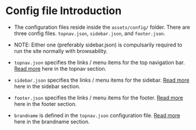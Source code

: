 # Config file Introduction

* The configuration files reside inside the `assets/config/` folder. There are three config files. `topnav.json`, `sidebar.json`, and `footer.json`.


* NOTE: Either one (preferably sidebar.json) is compulsarily required to run the site normally with browsability.


* `topnav.json` specifies the links / menu items for the top navigation bar. [Read more](#/topnav) here in the topnav section.


* `sidebar.json` specifies the links / menu items for the sidebar. [Read more](#/sidebar) here in the sidebar section.


* `footer.json` specifies the links / menu items for the footer. [Read more](#/footer) here in the footer section.


* `brandname` is defined in the `topnav.json` configuration file.  [Read more](#/brandname) here in the brandname section.


